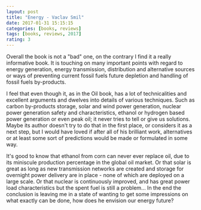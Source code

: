 ```yaml
---
layout: post
title: "Energy - Vaclav Smil"
date: 2017-01-31 15:15:15
categories: [books, reviews]
tags: [books, reviews, 2017]
rating: 3
---
```


Overall the book is not a "bad" one, on the contrary I find it a really informative book. It is touching on many important points with regard to energy generation, energy transmission, distribution and alternative sources or ways of preventing current fossil fuels future depletion and handling of fossil fuels by-products.

I feel that even though it, as in the Oil book, has a lot of technicalities and excellent arguments and dwelves into details of various techniques. Such as carbon by-products storage, solar and wind power generation, nuclear power generation safety and characteristics, ethanol or hydrogen based power generation or even peak oil;
it never tries to tell or give us solutions. Maybe its author doesn't try to do that in the first place, or considers it as a next step, but I would have loved if after all of his brilliant work, alternatives or at least some sort of predictions would be made or formulated in some way.

It's good to know that ethanol from corn can never ever replace oil, due to its miniscule production percentage in the global oil market. Or that solar is great as long as new transmission networks are created and storage for overnight power delivery are in place - none of which are deployed on a large scale.
Or that nuclear is continuously improved, and has great power load characteristics but the spent fuel is still a problem... In the end the conclusion is leaving me in a state of wanting to get some impressions on what exactly can be done, how does he envision our energy future?
